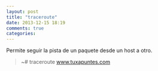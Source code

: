 ```yaml
---
layout: post
title: "traceroute"
date: 2013-12-15 18:19
comments: true
categories: 
---
```

Permite seguir la pista de un paquete desde un host a otro.

>~# traceroute www.tuxapuntes.com

